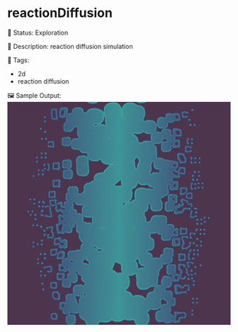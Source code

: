 # reactionDiffusion

🧪 Status: Exploration

📎 Description: reaction diffusion simulation 

🎨 Tags: 
- 2d
- reaction diffusion 

🖼️ Sample Output:  
<img src="11193728.webp" alt="reactionDiffusion Sample Output" width="800" />
